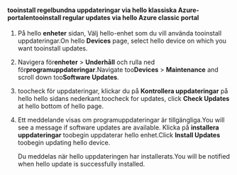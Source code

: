 <!--author=SharS last changed: 9/17/15-->

#### <a name="tooinstall-regular-updates-via-hello-azure-classic-portal"></a><span data-ttu-id="75c94-101">tooinstall regelbundna uppdateringar via hello klassiska Azure-portalen</span><span class="sxs-lookup"><span data-stu-id="75c94-101">tooinstall regular updates via hello Azure classic portal</span></span>
1. <span data-ttu-id="75c94-102">På hello **enheter** sidan, Välj hello-enhet som du vill använda tooinstall uppdateringar.</span><span class="sxs-lookup"><span data-stu-id="75c94-102">On hello **Devices** page, select hello device on which you want tooinstall updates.</span></span>
2. <span data-ttu-id="75c94-103">Navigera för**enheter** > **Underhåll** och rulla ned för**programuppdateringar**.</span><span class="sxs-lookup"><span data-stu-id="75c94-103">Navigate too**Devices** > **Maintenance** and scroll down too**Software Updates**.</span></span>
3. <span data-ttu-id="75c94-104">toocheck för uppdateringar, klickar du på **Kontrollera uppdateringar** på hello hello sidans nederkant.</span><span class="sxs-lookup"><span data-stu-id="75c94-104">toocheck for updates, click **Check Updates** at hello bottom of hello page.</span></span>
4. <span data-ttu-id="75c94-105">Ett meddelande visas om programuppdateringar är tillgängliga.</span><span class="sxs-lookup"><span data-stu-id="75c94-105">You will see a message if software updates are available.</span></span> <span data-ttu-id="75c94-106">Klicka på **installera uppdateringar** toobegin uppdaterar hello enhet.</span><span class="sxs-lookup"><span data-stu-id="75c94-106">Click **Install Updates** toobegin updating hello device.</span></span>
   
    <span data-ttu-id="75c94-107">Du meddelas när hello uppdateringen har installerats.</span><span class="sxs-lookup"><span data-stu-id="75c94-107">You will be notified when hello update is successfully installed.</span></span>

